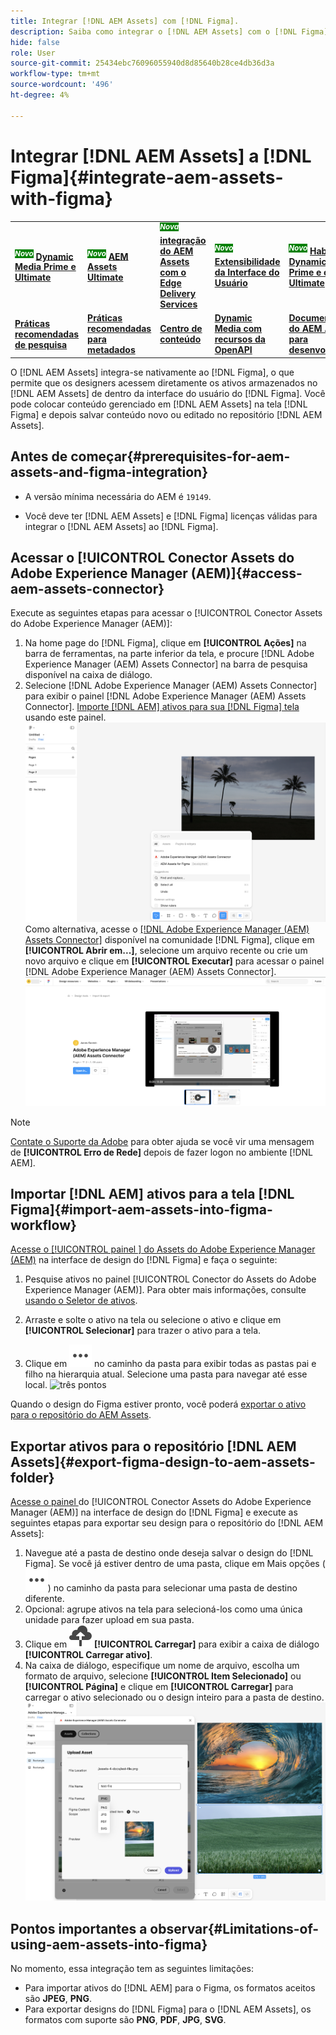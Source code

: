 ```yaml
---
title: Integrar [!DNL AEM Assets] com [!DNL Figma].
description: Saiba como integrar o [!DNL AEM Assets] com o [!DNL Figma] para acessar e usar os ativos de sua organização no fluxo de trabalho de design do [!DNL Figma] .
hide: false
role: User
source-git-commit: 25434ebc76096055940d8d85640b28ce4db36d3a
workflow-type: tm+mt
source-wordcount: '496'
ht-degree: 4%

---
```



# Integrar [!DNL AEM Assets] a [!DNL Figma]{#integrate-aem-assets-with-figma}

<table>
    <tr>
        <td>
            <sup style= "background-color:#008000; color:#FFFFFF; font-weight:bold"><i>Novo</i></sup> <a href="/help/assets/dynamic-media/dm-prime-ultimate.md"><b>Dynamic Media Prime e Ultimate</b></a>
        </td>
        <td>
            <sup style= "background-color:#008000; color:#FFFFFF; font-weight:bold"><i>Novo</i></sup> <a href="/help/assets/assets-ultimate-overview.md"><b>AEM Assets Ultimate</b></a>
        </td>
        <td>
            <sup style= "background-color:#008000; color:#FFFFFF; font-weight:bold"><i>Nova</i></sup> <a href="/help/assets/integrate-aem-assets-edge-delivery-services.md"><b>integração do AEM Assets com o Edge Delivery Services</b></a>
        </td>
        <td>
            <sup style= "background-color:#008000; color:#FFFFFF; font-weight:bold"><i>Novo</i></sup> <a href="/help/assets/aem-assets-view-ui-extensibility.md"><b>Extensibilidade da Interface do Usuário</b></a>
        </td>
          <td>
            <sup style= "background-color:#008000; color:#FFFFFF; font-weight:bold"><i>Novo</i></sup> <a href="/help/assets/dynamic-media/enable-dynamic-media-prime-and-ultimate.md"><b>Habilitar o Dynamic Media Prime e o Ultimate</b></a>
        </td>
    </tr>
    <tr>
        <td>
            <a href="/help/assets/search-best-practices.md"><b>Práticas recomendadas de pesquisa</b></a>
        </td>
        <td>
            <a href="/help/assets/metadata-best-practices.md"><b>Práticas recomendadas para metadados</b></a>
        </td>
        <td>
            <a href="/help/assets/product-overview.md"><b>Centro de conteúdo</b></a>
        </td>
        <td>
            <a href="/help/assets/dynamic-media-open-apis-overview.md"><b>Dynamic Media com recursos da OpenAPI</b></a>
        </td>
        <td>
            <a href="https://developer.adobe.com/experience-cloud/experience-manager-apis/"><b>Documentação do AEM Assets para desenvolvedores</b></a>
        </td>
    </tr>
</table>

O [!DNL AEM Assets] integra-se nativamente ao [!DNL Figma], o que permite que os designers acessem diretamente os ativos armazenados no [!DNL AEM Assets] de dentro da interface do usuário do [!DNL Figma]. Você pode colocar conteúdo gerenciado em [!DNL AEM Assets] na tela [!DNL Figma] e depois salvar conteúdo novo ou editado no repositório [!DNL AEM Assets].

## Antes de começar{#prerequisites-for-aem-assets-and-figma-integration}

* A versão mínima necessária do AEM é `19149`.

* Você deve ter [!DNL AEM Assets] e [!DNL Figma] licenças válidas para integrar o [!DNL AEM Assets] ao [!DNL Figma].

## Acessar o [!UICONTROL Conector Assets do Adobe Experience Manager (AEM)]{#access-aem-assets-connector}

Execute as seguintes etapas para acessar o [!UICONTROL Conector Assets do Adobe Experience Manager (AEM)]:

1. Na home page do [!DNL Figma], clique em **[!UICONTROL Ações]** na barra de ferramentas, na parte inferior da tela, e procure [!DNL Adobe Experience Manager (AEM) Assets Connector] na barra de pesquisa disponível na caixa de diálogo.
1. Selecione [!DNL Adobe Experience Manager (AEM) Assets Connector] para exibir o painel [!DNL Adobe Experience Manager (AEM) Assets Connector]. [Importe [!DNL AEM] ativos para sua [!DNL Figma] tela](#import-aem-assets-into-figma-workflow) usando este painel.
   ![ações](/help/assets/assets/actions-on-figma.png)
Como alternativa, acesse o [[!DNL Adobe Experience Manager (AEM) Assets Connector]](https://www.figma.com/community/plugin/1512561378275712210/adobe-experience-manager-aem-assets-connector) disponível na comunidade [!DNL Figma], clique em **[!UICONTROL Abrir em...]**, selecione um arquivo recente ou crie um novo arquivo e clique em **[!UICONTROL Executar]** para acessar o painel [!DNL Adobe Experience Manager (AEM) Assets Connector].
   ![plugin-page-on-figma-community](/help/assets/assets/plugin-page-on-figma-community.png)

>[!NOTE]
>
> [Contate o Suporte da Adobe](https://helpx.adobe.com/contact.html) para obter ajuda se você vir uma mensagem de **[!UICONTROL Erro de Rede]** depois de fazer logon no ambiente [!DNL AEM].

## Importar [!DNL AEM] ativos para a tela [!DNL Figma]{#import-aem-assets-into-figma-workflow}

[Acesse o [!UICONTROL painel ] do Assets do Adobe Experience Manager (AEM)](#access-aem-assets-connector) na interface de design do [!DNL Figma] e faça o seguinte:

1. Pesquise ativos no painel [!UICONTROL Conector do Assets do Adobe Experience Manager (AEM)]. Para obter mais informações, consulte [usando o Seletor de ativos](https://experienceleague.adobe.com/en/docs/experience-manager-cloud-service/content/assets/manage/asset-selector/overview-asset-selector#using-asset-selector).

1. Arraste e solte o ativo na tela ou selecione o ativo e clique em **[!UICONTROL Selecionar]** para trazer o ativo para a tela.

1. Clique em ![três pontos](/help/assets/assets/three-dots.svg) no caminho da pasta para exibir todas as pastas pai e filho na hierarquia atual. Selecione uma pasta para navegar até esse local.
   ![três pontos](/help/assets/assets/assets-folder-structure.png)

Quando o design do Figma estiver pronto, você poderá [exportar o ativo para o repositório do AEM Assets](#export-figma-design-to-aem-assets-folder).

## Exportar ativos para o repositório [!DNL AEM Assets]{#export-figma-design-to-aem-assets-folder}

[Acesse o painel ](#access-aem-assets-connector) do [!UICONTROL Conector Assets do Adobe Experience Manager (AEM)] na interface de design do [!DNL Figma] e execute as seguintes etapas para exportar seu design para o repositório do [!DNL AEM Assets]:

1. Navegue até a pasta de destino onde deseja salvar o design do [!DNL Figma]. Se você já estiver dentro de uma pasta, clique em Mais opções (![três pontos](/help/assets/assets/three-dots.svg)) no caminho da pasta para selecionar uma pasta de destino diferente.
1. Opcional: agrupe ativos na tela para selecioná-los como uma única unidade para fazer upload em sua pasta.
1. Clique em ![carregamento de arquivo](/help/assets/assets/upload-icon.svg) **[!UICONTROL Carregar]** para exibir a caixa de diálogo **[!UICONTROL Carregar ativo]**.
1. Na caixa de diálogo, especifique um nome de arquivo, escolha um formato de arquivo, selecione **[!UICONTROL Item Selecionado]** ou **[!UICONTROL Página]** e clique em **[!UICONTROL Carregar]** para carregar o ativo selecionado ou o design inteiro para a pasta de destino.
   ![carregar design de imagem](/help/assets/assets/upload-figma-design.png)

## Pontos importantes a observar{#Limitations-of-using-aem-assets-into-figma}

No momento, essa integração tem as seguintes limitações:

* Para importar ativos do [!DNL AEM] para o Figma, os formatos aceitos são **JPEG**, **PNG**.
* Para exportar designs do [!DNL Figma] para o [!DNL AEM Assets], os formatos com suporte são **PNG**, **PDF**, **JPG**, **SVG**.



